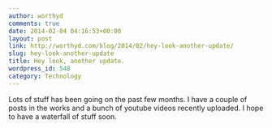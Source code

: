 ```yaml
---
author: worthyd
comments: true
date: 2014-02-04 04:16:53+00:00
layout: post
link: http://worthyd.com/blog/2014/02/hey-look-another-update/
slug: hey-look-another-update
title: Hey look, another update.
wordpress_id: 548
category: Technology
---
```


Lots of stuff has been going on the past few months.  I have a couple of posts in the works and a bunch of youtube videos recently uploaded.  I hope to have a waterfall of stuff soon.
